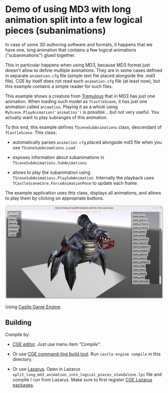 # Demo of using MD3 with long animation split into a few logical pieces (subanimations)

In case of some 3D authoring software and formats, it happens that we have one, long animation that contains a few logical animations ("subanimations") glued together.

This in particular happens when using MD3, because MD3 format just doesn't allow to define multiple animations. They are in some cases defined in separate `animation.cfg` file (simple text file placed alongside the .md3 file). CGE by itself does not read such `animation.cfg` file (at least now), but this example contains a simple reader for such files.

This example shows a creature from [Tremulous](https://tremulous.net/) that in MD3 has just one animation. When loading such model as `TCastleScene`, it has just one animation called `animation`. Playing it as a whole using `MyScene.PlayAnimation('animation')` is possible... but not very useful. You actually want to play subranges of this animation.

To this end, this example defines `TSceneSubAnimations` class, descendant of `TCastleScene`. This class:

- automatically parses `animation.cfg` placed alongside md3 file when you use `TSceneSubAnimations.Load`

- exposes information about subanimations in `TSceneSubAnimations.SubAnimations`

- allows to play the subanimation using `TSceneSubAnimations.PlaySubAnimation`. Internally the playback uses `TCastleSceneCore.ForceAnimationPose` to update each frame.

The example application uses this class, displays all animations, and allows to play them by clicking on appropriate buttons.

![Screenshot](screenshot.png)

Using [Castle Game Engine](https://castle-engine.io/).

## Building

Compile by:

- [CGE editor](https://castle-engine.io/manual_editor.php). Just use menu item _"Compile"_.

- Or use [CGE command-line build tool](https://castle-engine.io/build_tool). Run `castle-engine compile` in this directory.

- Or use [Lazarus](https://www.lazarus-ide.org/). Open in Lazarus `split_long_md3_animation_into_logical_pieces_standalone.lpi` file and compile / run from Lazarus. Make sure to first register [CGE Lazarus packages](https://castle-engine.io/documentation.php).
